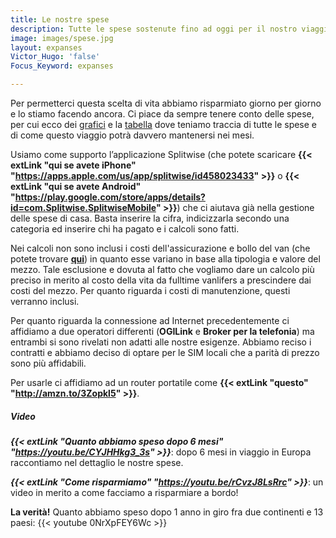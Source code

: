```yaml
---
title: Le nostre spese
description: Tutte le spese sostenute fino ad oggi per il nostro viaggio
image: images/spese.jpg
layout: expanses
Victor_Hugo: 'false'
Focus_Keyword: expanses

---
```


Per permetterci questa scelta di vita abbiamo risparmiato giorno per giorno e lo stiamo facendo ancora. Ci piace da sempre tenere conto delle spese, per cui ecco dei [grafici](#chart) e la [tabella](#tblSpese) dove teniamo traccia di tutte le spese e di come questo viaggio potrà davvero mantenersi nei mesi.

Usiamo come supporto l’applicazione Splitwise (che potete scaricare **{{< extLink "qui se avete iPhone" "https://apps.apple.com/us/app/splitwise/id458023433" >}}** o **{{< extLink "qui se avete Android" "https://play.google.com/store/apps/details?id=com.Splitwise.SplitwiseMobile" >}}**) che ci aiutava già nella gestione delle spese di casa. Basta inserire la cifra, indicizzarla secondo una categoria ed inserire chi ha pagato e i calcoli sono fatti.

Nei calcoli non sono inclusi i costi dell'assicurazione e bollo del van (che potete trovare [**qui**](https://vandipety.it/van)) in quanto esse variano in base alla tipologia e valore del mezzo. Tale esclusione e dovuta al fatto che vogliamo dare un calcolo più preciso in merito al costo della vita da fulltime vanlifers a prescindere dai costi del mezzo. Per quanto riguarda i costi di manutenzione, questi verranno inclusi.

Per quanto riguarda la connessione ad Internet precedentemente ci affidiamo a due operatori differenti (**OGILink** e **Broker per la telefonia**) ma entrambi si sono rivelati non adatti alle nostre esigenze. Abbiamo reciso i contratti e abbiamo deciso di optare per le SIM locali che a parità di prezzo sono più affidabili.

Per usarle ci affidiamo ad un router portatile come **{{< extLink "questo" "http://amzn.to/3Zopkl5" >}}**.

<!-- section break -->
##### Video

_**{{< extLink "Quanto abbiamo speso dopo 6 mesi" "https://youtu.be/CYJHHkg3_3s" >}}**_: dopo 6 mesi in viaggio in Europa raccontiamo nel dettaglio le nostre spese.

_**{{< extLink "Come risparmiamo" "https://youtu.be/rCvzJ8LsRrc" >}}**_: un video in merito a come facciamo a risparmiare a bordo!

**La verità!** Quanto abbiamo speso dopo 1 anno in giro fra due continenti e 13 paesi:
{{< youtube 0NrXpFEY6Wc >}}